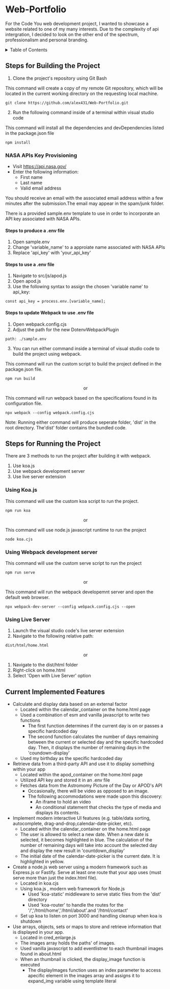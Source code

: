 # Web-Portfolio

For the Code You web development project, I wanted to showcase a website related to one of my many interests. Due to the complexity of api intergration, I decided to look on the other end of the spectrum, professionalism and personal branding.  

<details>
  <summary>Table of Contents</summary>
  <ol type="I">
    <li><a href="#steps-for-building-the-project">Steps for building the Project</a>
      <ul>
        <li><a href="#nasa-apis-key-provisioning">NASA APIs Key Provisioning</a>
          <ol>
            <li><a href="#steps-to-produce-a-env-file">Steps to produce a .env file</a></li>
            <li><a href="#steps-to-use-a-env-file">Steps to use a .env file</a></li>
            <li><a href="#steps-to-update-webpack-to-use-env-file">Steps to update Webpack to use .env file</a></li>
          </ol>
        </li>
      </ul>
    </li>
    <li><a href="#steps-for-running-the-project">Steps for running the Project</a>
      <ol type="1">
        <li><a href="#using-koajs">Using Koa.js</a></li>
        <li><a href="#using-webpack-development-server">Using Webpack Development Server</a></li>
        <li><a href="#using-live-server">Using Live Server</a></li>
      </ol>
    </li>
    <li><a href="#current-implemented-features">Current Implemented Features</a></li>
  </ol>
</details>




## Steps for Building the Project

1. Clone the project's repository using Git Bash

This command will create a copy of my remote Git repository, which will be located in the current working directory on the requesting local machine.

```
git clone https://github.com/alex431/Web-Portfolio.git
```

2. Run the following command inside of a terminal within visual studio code

This command will install all the dependencies and devDependencies listed in the package.json file

```
npm install
```

### NASA APIs Key Provisioning
* Visit https://api.nasa.gov/ 
* Enter the following information:
    * First name
    * Last name
    * Valid email address

You should receive an email with the associated email address within a few minutes after the submission.The email may appear in the spam/junk folder.

There is a provided sample.env template to use in order to incorporate an API key associated with 
NASA APIs.

#### Steps to produce a .env file
1. Open sample.env
2. Change 'variable_name' to a approiate name associated with NASA APIs
3. Replace 'api_key' with 'your_api_key' 

#### Steps to use a .env file 
1. Navigate to src/js/apod.js
2. Open apod.js
3. Use the following syntax to assign the chosen 'variable name' to api_key: 

```
const api_key = process.env.[variable_name];
```
#### Steps to update Webpack to use .env file
1. Open webpack.config.cjs
2. Adjust the path for the new DotenvWebpackPlugin 

```
path: ./sample.env
```

3. You can run either command inside a terminal of visual studio code to build the project using webpack.

This command  will run the custom script to build the project defined in the package.json file.  

```
npm run build
```
<p style="text-align: center;">or</p>

This command will run webpack based on the specifications found in its configuration file.
```
npx webpack --config webpack.config.cjs
```

Note: Running either command will produce seperate folder, 'dist' in the root directory. The'dist' folder contains the bundled code. 

## Steps for Running the Project

There are 3 methods to run the project after building it with webpack.

1. Use koa.js
2. Use webpack development server
3. Use live server extension

### Using Koa.js

This command will use the custom koa script to run the project.
```
npm run koa
```
<p style="text-align: center;">or</p>

This command will use node.js javascript runtime to run the project   
```
node koa.cjs 
```
### Using Webpack development server 

This command will use the custom serve script to run the project
```
npm run serve
```
<p style="text-align: center;">or</p>

This command will run the webpack developemnt server and open the default web browser.
```
npx webpack-dev-server --config webpack.config.cjs --open
```
### Using Live Server
1. Launch the visual studio code's live server extension
2. Navigate to the following relative path:
```
dist/html/home.html
``` 
<p style="text-align: center;">or</p>

1. Navigate to the dist/html folder
2. Right-click on home.html  
3. Select 'Open with Live Server' option
         
## Current Implemented Features
*  Calculate and display data based on an external factor
    - Located within the calendar_container on the home.html page
    - Used a combination of esm and vanilla javascript to write two functions
        * The first function determines if the current day is on or passes a specific hardcoded day
        * The second function calculates the number of days remaining between the current or selected day and the specific hardcoded day. Then, it displays the number of remaining days in the 'coundown-display'
    - Used my birthday as the specific hardcoded day
*  Retrieve data from a third-party API and use it to display something within your app
    - Located within the apod_container on the home.html page
    - Utilized API key and stored it in an .env file
    - Fetches data from the Astromomy Picture of the Day or APOD's API
        * Occasionally, there will be video as opposed to an image.
        * The following accommodations were made upon this discovery:
            - An iframe to hold an video
            - An conditional statement that checks the type of media and displays its contents. 
*  Implement modern interactive UI features (e.g. table/data sorting, autocomplete, drag-and-drop,calendar-date-picker, etc).
    - Located within the calendar_container on the home.html page
    - The user is allowed to select a new date. When a new date is selected, it becomes highlighted in blue. The calculation of the number of remaining days will take into account the selected day and display the new result in 'countdown_display'  
    - The initial date of the calendar-date-picker is the current date. It is highlighted in yellow.
* Create a node.js web server using a modern framework such as Express.js or Fastify.  Serve at least one route that your app uses (must serve more than just the index.html file).
    - Located in koa.cjs
    - Using koa.js , modern web framework for Node.js
        * Used 'koa-static' middleware to serve static files from the 'dist' directory
        * Used 'koa-router' to handle the routes for the '/','/html/home','/html/about'.and '/html/contact'
    - Set up koa to listen on port 3000 and handling cleanup when koa is shutdown 
* Use arrays, objects, sets or maps to store and retrieve information that is displayed in your app.
    - Located in cred_enlarge.js
    - The images array holds the paths' of images.
    - Used vanilla javascript to add eventlistner to each thumbnail images found in about.html
    - When an thumbnail is clicked, the display_image function is executed
        * The displayImages function uses an  index parameter to access apecific element in the images array and assigns it to expand_img variable using template literal


 




